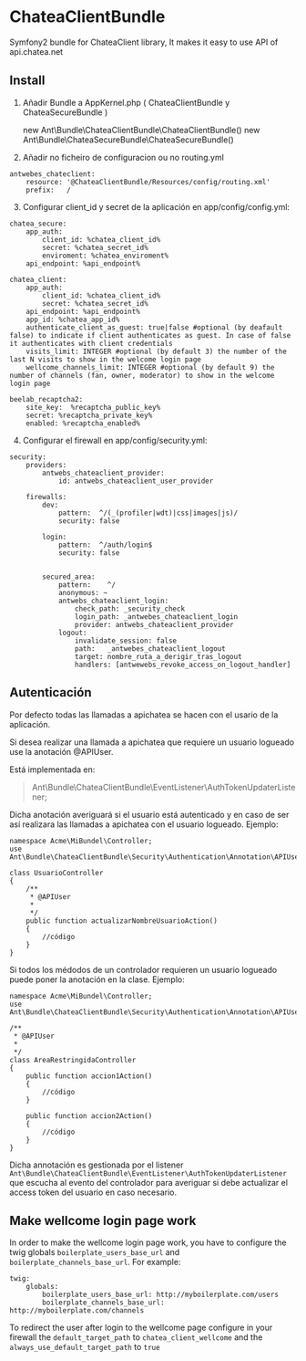 ChateaClientBundle
==================

Symfony2 bundle for ChateaClient library, It makes it easy to use API of api.chatea.net

Install
-------

1) Añadir Bundle a AppKernel.php ( ChateaClientBundle y ChateaSecureBundle )

    new  Ant\Bundle\ChateaClientBundle\ChateaClientBundle()
    new Ant\Bundle\ChateaSecureBundle\ChateaSecureBundle()
    
2) Añadir no ficheiro de configuracion  ou no routing.yml

```
antwebes_chateclient:
    resource: '@ChateaClientBundle/Resources/config/routing.xml'
    prefix:   /  
``` 
    
3) Configurar client_id y secret de la aplicación en app/config/config.yml:

```
chatea_secure:
    app_auth:
        client_id: %chatea_client_id%
        secret: %chatea_secret_id%
        enviroment: %chatea_enviroment%
    api_endpoint: %api_endpoint%

chatea_client:
    app_auth:
        client_id: %chatea_client_id%
        secret: %chatea_secret_id%
    api_endpoint: %api_endpoint%
    app_id: %chatea_app_id%
    authenticate_client_as_guest: true|false #optional (by deafault false) to indicate if client authenticates as guest. In case of false it authenticates with client credentials
    visits_limit: INTEGER #optional (by default 3) the number of the last N visits to show in the welcome login page
    wellcome_channels_limit: INTEGER #optional (by default 9) the number of channels (fan, owner, moderator) to show in the welcome login page
    
beelab_recaptcha2:
    site_key:  %recaptcha_public_key%
    secret: %recaptcha_private_key%
    enabled: %recaptcha_enabled%
```

4) Configurar el firewall en app/config/security.yml:
```
security:
    providers:
        antwebs_chateaclient_provider:
            id: antwebs_chateaclient_user_provider

    firewalls:
        dev:
            pattern:  ^/(_(profiler|wdt)|css|images|js)/
            security: false

        login:
            pattern:  ^/auth/login$
            security: false


        secured_area:
            pattern:    ^/
            anonymous: ~
            antwebs_chateaclient_login:
                check_path: _security_check
                login_path: _antwebes_chateaclient_login
                provider: antwebs_chateaclient_provider
            logout:
                invalidate_session: false
                path:   _antwebes_chateaclient_logout
                target: nombre_ruta_a_derigir_tras_logout
                handlers: [antwewebs_revoke_access_on_logout_handler]
```

Autenticación
-------------

Por defecto todas las llamadas a apichatea se hacen con el usario de la aplicación. 

Si desea realizar una llamada a apichatea que requiere un usuario logueado use la anotación @APIUser.

Está implementada en:
>Ant\Bundle\ChateaClientBundle\EventListener\AuthTokenUpdaterListener;

Dicha anotación averiguará si el usuario está autenticado y en caso de ser así realizara las llamadas 
a apichatea con el usuario logueado. Ejemplo:

```
namespace Acme\MiBundel\Controller;
use Ant\Bundle\ChateaClientBundle\Security\Authentication\Annotation\APIUser;

class UsuarioController
{
    /**
     * @APIUser
     *
     */
    public function actualizarNombreUsuarioAction()
    {
        //código
    }
}
```

Si todos los médodos de un controlador requieren un usuario logueado puede poner la anotación en la clase. Ejemplo:


```
namespace Acme\MiBundel\Controller;
use Ant\Bundle\ChateaClientBundle\Security\Authentication\Annotation\APIUser;

/**
 * @APIUser
 *
 */
class AreaRestringidaController
{
    public function accion1Action()
    {
        //código
    }

    public function accion2Action()
    {
        //código
    }
}
```

Dicha annotación es gestionada por el listener ```Ant\Bundle\ChateaClientBundle\EventListener\AuthTokenUpdaterListener``` que escucha al evento del controlador para averiguar si debe actualizar el access token del usuario en caso necesario.

Make wellcome login page work
----

In order to make the wellcome login page work, you have to configure the twig globals ```boilerplate_users_base_url``` and  ```boilerplate_channels_base_url```. For example:

```
twig:
    globals:
        boilerplate_users_base_url: http://myboilerplate.com/users
        boilerplate_channels_base_url: http://myboilerplate.com/channels
```

To redirect the user after login to the wellcome page configure in your firewall the ```default_target_path``` to ```chatea_client_wellcome``` and the ```always_use_default_target_path``` to ```true```